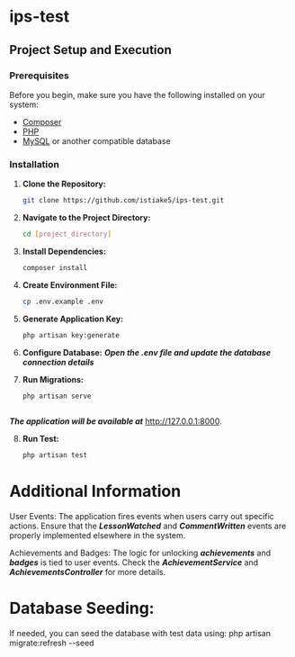# ips-test

## Project Setup and Execution

### Prerequisites

Before you begin, make sure you have the following installed on your system:

- [Composer](https://getcomposer.org/download/)
- [PHP](https://www.php.net/manual/en/install.php)
- [MySQL](https://dev.mysql.com/downloads/installer/) or another compatible database

### Installation

1. **Clone the Repository:**
   ```bash
   git clone https://github.com/istiake5/ips-test.git

2. **Navigate to the Project Directory:**
   ```bash
   cd [project_directory]

3. **Install Dependencies:**
   ```bash
   composer install

4. **Create Environment File:**
    ```bash
    cp .env.example .env

5. **Generate Application Key:**
   ```bash
   php artisan key:generate

6. **Configure Database:**
   ***Open the .env file and update the database connection details***

7. **Run Migrations:**
   ```bash
   php artisan serve
  

***The application will be available at***
   http://127.0.0.1:8000.

8. **Run Test:**
   ```bash
   php artisan test

# Additional Information
User Events:
The application fires events when users carry out specific actions. Ensure that the ***LessonWatched*** and ***CommentWritten*** events are properly implemented elsewhere in the system.

Achievements and Badges:
The logic for unlocking ***achievements*** and ***badges*** is tied to user events. Check the ***AchievementService*** and ***AchievementsController*** for more details.

# Database Seeding:
If needed, you can seed the database with test data using:
php artisan migrate:refresh --seed











